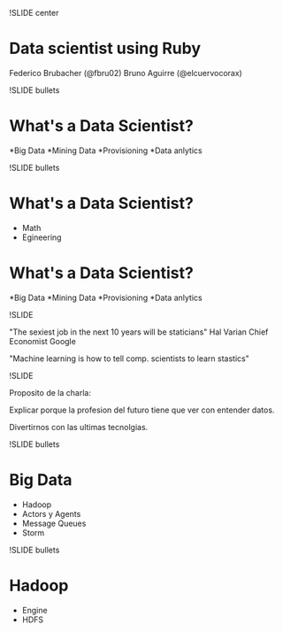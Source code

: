 !SLIDE center
<!-- Intro proposito de la charla + mencion de tecnologias a mostrar
mas adelanteo -->

# Data scientist using Ruby

Federico Brubacher (@fbru02)
Bruno Aguirre  (@elcuervocorax)

!SLIDE bullets

# What's a Data Scientist?

*Big Data
*Mining Data
*Provisioning
*Data anlytics

!SLIDE bullets

# What's a Data Scientist?

* Math
* Egineering

# What's a Data Scientist?

*Big Data
*Mining Data
*Provisioning
*Data anlytics


!SLIDE

"The sexiest job in the next 10 years will be staticians"
Hal Varian Chief Economist Google

"Machine learning is how to tell comp. scientists to learn stastics"

!SLIDE

Proposito de la charla:

Explicar porque la profesion del futuro tiene que ver con entender
datos.

Divertirnos con las ultimas tecnolgias.

!SLIDE bullets

# Big Data

* Hadoop
* Actors y Agents
* Message Queues
* Storm

!SLIDE bullets

# Hadoop

* Engine
* HDFS
